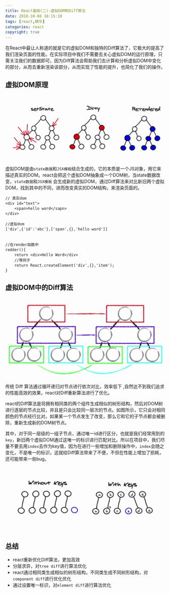 ```yaml
---
title: React基础(二)-虚拟DOM和Diff算法
date: 2018-10-08 16:15:10
tags: [react,精华]
categories: react
copyright: true
---
```


在React中最让人称道的就是它的虚拟DOM和独特的Diff算法了，它极大的提高了我们渲染页面的性能。在实际项目中我们不需要去关心虚拟DOM的运行原理，只需关注我们的数据即可，因为Diff算法会帮助我们去计算和分析虚拟DOM中变化的部分，从而去重新渲染该部分，从而实现了性能的提升，也简化了我们的操作。

<!--more-->

## 虚拟DOM原理

![image](React基础-二-虚拟dom和Diff算法/4.jpg)

虚拟DOM是由`state数据`和`JSX模板`结合生成的，它的本质是一个JS对象，用它来描述真实的DOM。react会把这个虚拟DOM抽象成一个DOM树，当state数据改变，`state数据`和`JSX模板` 会生成新的虚拟DOM，通过Diff算法来对比新旧两个虚拟DOM，找到其中的不同，进而改变真实的DOM结构，来渲染页面的。

```react
// 真实dom
<div id="text">
    <span>hello word</sapn>
</div>

//虚拟dom
['div',{'id':'abc'},['span',{},'hello word']]


//在render函数中
redder(){
    return <div>Hello Word</div>
    //等同于
    return React.createElement('div',{},'item');
}

```

## 虚拟DOM中的Diff算法

 ![image](React基础-二-虚拟dom和Diff算法/2.jpg)

传统 Diff 算法通过循环递归对节点进行依次对比，效率低下 ,自然达不到我们追求的性能高效的效果，react对Diff重新算法进行了优化。

react的Diff算法是将拥有相同类的两个组件生成相似的树形结构，然后对DOM树进行逐层的节点比较，并且是只会比较同一层次的节点。如图所示，它只会对相同颜色的节点经行比对。如果某一个节点发生了改变，那么它和它的子节点都会被删除，重新生成新的DOM树节点。

其中，对于同一层级的一组子节点，通过唯一id进行区分，也就是我们经常用到的`key`，新旧两个虚拟DOM通过这唯一的标识进行匹配对比。所以在项目中，我们尽量不要去用`index`去作为key值，因为在进行一些增加和删除操作中，`index`会随之变化，不是唯一的标识，这就给Diff算法带来了不便，不但在性能上增加了损耗，还可能带来一些bug。

![imgage](React基础-二-虚拟dom和Diff算法/3.jpg)

## 总结

+ react重新优化Diff算法，更加高效
+ 分层求异，对`tree diff`进行算法优化
+ react通过相同类生成相似的树形结构，不同类生成不同树形结构，对`component diff`进行优化优化
+ 通过设置唯一标识，对`element diff`进行算法优化